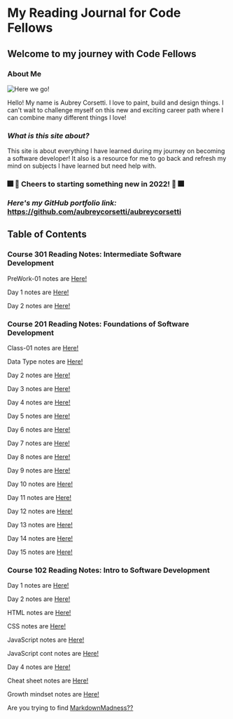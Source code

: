 # My Reading Journal for Code Fellows

## Welcome to my journey with Code Fellows

### About Me

![Here we go!](https://scontent-sea1-1.xx.fbcdn.net/v/t39.30808-6/309965741_2285212331654528_7545689339708992257_n.jpg?_nc_cat=111&ccb=1-7&_nc_sid=09cbfe&_nc_ohc=7CIIlW1UzWoAX-tvsda&_nc_ht=scontent-sea1-1.xx&oh=00_AT912dWYsqK_NfByY370H-Nmb718KwCma379f-EjtHsiVw&oe=633E8296)

Hello! My name is Aubrey Corsetti. I love to paint, build and design things. I can't wait to challenge myself on this new and exciting career path where I can combine many different things I love!

### *What is this site about?*

This site is about everything I have learned during my journey on becoming a software developer! It also is a resource for me to go back and refresh my mind on subjects I have learned but need help with.

### 🎆 🍹 Cheers to starting something new in 2022! 🍹 🎆

### *Here's my GitHub portfolio link:* <https://github.com/aubreycorsetti/aubreycorsetti>

## Table of Contents

### Course 301 Reading Notes: Intermediate Software Development

PreWork-01 notes are [Here!](301/pre-work1.md)

Day 1 notes are [Here!](301/day1.md)

Day 2 notes are [Here!](301/day2.md)

### Course 201 Reading Notes: Foundations of Software Development

Class-01 notes are [Here!](201/class-01.md)

Data Type notes are [Here!](201/datatypes.md)

Day 2 notes are [Here!](201/day1.md)

Day 3 notes are [Here!](201/day2.md)

Day 4 notes are [Here!](201/day3.md)

Day 5 notes are [Here!](201/day4.md)

Day 6 notes are [Here!](201/day5.md)

Day 7 notes are [Here!](201/day6.md)

Day 8 notes are [Here!](201/day8.md)

Day 9 notes are [Here!](201/day9.md)

Day 10 notes are [Here!](201/day10.md)

Day 11 notes are [Here!](201/day11.md)

Day 12 notes are [Here!](201/day12.md)

Day 13 notes are [Here!](201/day13.md)

Day 14 notes are [Here!](201/day14.md)

Day 15 notes are [Here!](201/day15.md)

### Course 102 Reading Notes: Intro to Software Development

Day 1 notes are [Here!](102/day1.md)

Day 2 notes are [Here!](102/day2.md)

HTML notes are [Here!](102/htmlnotes.md)

CSS notes are [Here!](102/cssnotes.md)

JavaScript notes are [Here!](102/day3.md)

JavaScript cont notes are [Here!](102/day4.md)

Day 4 notes are [Here!](102/class5.md)

Cheat sheet notes are [Here!](102/cheatsheet.md)

Growth mindset notes are [Here!](102/growthmindset.md)

Are you trying to find [MarkdownMadness??](102/markdown.md)
